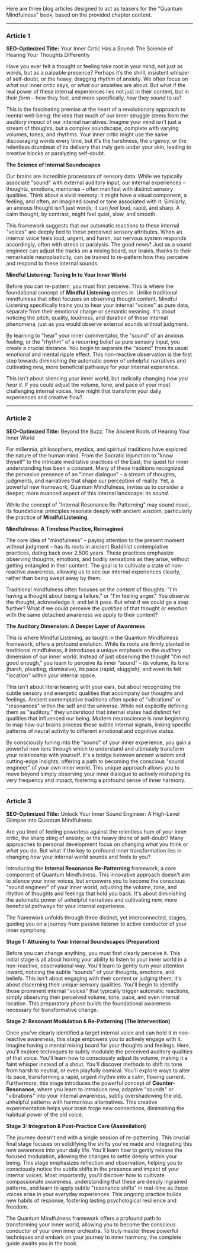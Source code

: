 Here are three blog articles designed to act as teasers for the "Quantum Mindfulness" book, based on the provided chapter content.

---

### **Article 1**

**SEO-Optimized Title:** Your Inner Critic Has a *Sound*: The Science of Hearing Your Thoughts Differently

Have you ever felt a thought or feeling take root in your mind, not just as words, but as a palpable presence? Perhaps it’s the shrill, insistent whisper of self-doubt, or the heavy, dragging rhythm of anxiety. We often focus on *what* our inner critic says, or *what* our anxieties are about. But what if the real power of these internal experiences lies not just in their content, but in their *form* – how they feel, and more specifically, how they *sound* to us?

This is the fascinating premise at the heart of a revolutionary approach to mental well-being: the idea that much of our inner struggle stems from the *auditory impact* of our internal narratives. Imagine your mind isn't just a stream of thoughts, but a complex soundscape, complete with varying volumes, tones, and rhythms. Your inner critic might use the same discouraging words every time, but it's the harshness, the urgency, or the relentless drumbeat of its delivery that truly gets under your skin, leading to creative blocks or paralyzing self-doubt.

**The Science of Internal Soundscapes**

Our brains are incredible processors of sensory data. While we typically associate "sound" with external auditory input, our internal experiences – thoughts, emotions, memories – often manifest with distinct sensory qualities. Think about a vivid memory: it might have a visual component, a feeling, and often, an imagined sound or tone associated with it. Similarly, an anxious thought isn't just words; it can *feel* loud, rapid, and sharp. A calm thought, by contrast, might feel quiet, slow, and smooth.

This framework suggests that our automatic reactions to these internal "voices" are deeply tied to these perceived sensory attributes. When an internal voice feels loud, urgent, and harsh, our nervous system responds accordingly, often with stress or paralysis. The good news? Just as a sound engineer can adjust the tracks on a mixing board, our brains, thanks to their remarkable neuroplasticity, can be trained to re-pattern how they perceive and respond to these internal sounds.

**Mindful Listening: Tuning In to Your Inner World**

Before you can re-pattern, you must first perceive. This is where the foundational concept of **Mindful Listening** comes in. Unlike traditional mindfulness that often focuses on observing thought content, Mindful Listening specifically trains you to hear your internal "voices" as pure data, separate from their emotional charge or semantic meaning. It's about noticing the pitch, quality, loudness, and duration of these internal phenomena, just as you would observe external sounds without judgment.

By learning to "hear" your inner commentator, the "sound" of an anxious feeling, or the "rhythm" of a recurring belief as pure sensory input, you create a crucial distance. You begin to separate the "sound" from its usual emotional and mental ripple effect. This non-reactive observation is the first step towards diminishing the automatic power of unhelpful narratives and cultivating new, more beneficial pathways for your internal experience.

This isn't about silencing your inner world, but radically changing *how you hear it*. If you could adjust the volume, tone, and pace of your most challenging internal voices, how might that transform your daily experiences and creative flow?

---

### **Article 2**

**SEO-Optimized Title:** Beyond the Buzz: The Ancient Roots of Hearing Your Inner World

For millennia, philosophers, mystics, and spiritual traditions have explored the nature of the human mind. From the Socratic injunction to "know thyself" to the intricate meditative practices of the East, the quest for inner understanding has been a constant. Many of these traditions recognized the pervasive presence of an "inner dialogue" – a stream of thoughts, judgments, and narratives that shape our perception of reality. Yet, a powerful new framework, Quantum Mindfulness, invites us to consider a deeper, more nuanced aspect of this internal landscape: its *sound*.

While the concept of "Internal Resonance Re-Patterning" may sound novel, its foundational principles resonate deeply with ancient wisdom, particularly the practice of **Mindful Listening**.

**Mindfulness: A Timeless Practice, Reimagined**

The core idea of "mindfulness" – paying attention to the present moment without judgment – has its roots in ancient Buddhist contemplative practices, dating back over 2,500 years. These practices emphasize observing thoughts, emotions, and bodily sensations as they arise, without getting entangled in their content. The goal is to cultivate a state of non-reactive awareness, allowing us to see our internal experiences clearly, rather than being swept away by them.

Traditional mindfulness often focuses on the *content* of thoughts: "I'm having a thought about being a failure," or "I'm feeling anger." You observe the thought, acknowledge it, and let it pass. But what if we could go a step further? What if we could perceive the *qualities* of that thought or emotion with the same detached awareness we apply to their content?

**The Auditory Dimension: A Deeper Layer of Awareness**

This is where Mindful Listening, as taught in the Quantum Mindfulness framework, offers a profound evolution. While its roots are firmly planted in traditional mindfulness, it introduces a unique emphasis on the *auditory* dimension of our inner world. Instead of just observing the thought "I'm not good enough," you learn to perceive its inner "sound" – its volume, its tone (harsh, pleading, dismissive), its pace (rapid, sluggish), and even its felt "location" within your internal space.

This isn't about literal hearing with your ears, but about recognizing the subtle sensory and energetic qualities that accompany our thoughts and feelings. Ancient contemplative traditions often spoke of "vibrations" or "resonances" within the self and the universe. While not explicitly defining them as "auditory," they understood that internal states had distinct felt qualities that influenced our being. Modern neuroscience is now beginning to map how our brains process these subtle internal signals, linking specific patterns of neural activity to different emotional and cognitive states.

By consciously tuning into the "sound" of your inner experience, you gain a powerful new lens through which to understand and ultimately transform your relationship with yourself. It's a bridge between ancient wisdom and cutting-edge insights, offering a path to becoming the conscious "sound engineer" of your own inner world. This unique approach allows you to move beyond simply observing your inner dialogue to actively reshaping its very frequency and impact, fostering a profound sense of inner harmony.

---

### **Article 3**

**SEO-Optimized Title:** Unlock Your Inner Sound Engineer: A High-Level Glimpse into Quantum Mindfulness

Are you tired of feeling powerless against the relentless hum of your inner critic, the sharp sting of anxiety, or the heavy drone of self-doubt? Many approaches to personal development focus on changing *what* you think or *what* you do. But what if the key to profound inner transformation lies in changing *how* your internal world sounds and feels to you?

Introducing the **Internal Resonance Re-Patterning** framework, a core component of Quantum Mindfulness. This innovative approach doesn't aim to silence your inner voices, but empowers you to become the conscious "sound engineer" of your inner world, adjusting the volume, tone, and rhythm of thoughts and feelings that hold you back. It's about diminishing the automatic power of unhelpful narratives and cultivating new, more beneficial pathways for your internal experience.

The framework unfolds through three distinct, yet interconnected, stages, guiding you on a journey from passive listener to active conductor of your inner symphony.

**Stage 1: Attuning to Your Internal Soundscapes (Preparation)**

Before you can change anything, you must first clearly perceive it. This initial stage is all about honing your ability to listen to your inner world in a non-reactive, observational way. You'll learn to gently turn your attention inward, noticing the subtle "sounds" of your thoughts, emotions, and beliefs. This isn't about engaging with their content or judging them; it's about discerning their unique sensory qualities. You'll begin to identify those prominent internal "voices" that typically trigger automatic reactions, simply observing their perceived volume, tone, pace, and even internal location. This preparatory phase builds the foundational awareness necessary for transformative change.

**Stage 2: Resonant Modulation & Re-Patterning (The Intervention)**

Once you've clearly identified a target internal voice and can hold it in non-reactive awareness, this stage empowers you to actively engage with it. Imagine having a mental mixing board for your thoughts and feelings. Here, you'll explore techniques to subtly modulate the perceived auditory qualities of that voice. You'll learn how to consciously adjust its volume, making it a faint whisper instead of a shout. You'll discover methods to shift its tone from harsh to neutral, or even playfully comical. You'll explore ways to alter its pace, transforming a rapid, urgent rhythm into a calm, flowing current. Furthermore, this stage introduces the powerful concept of **Counter-Resonance**, where you learn to introduce new, adaptive "sounds" or "vibrations" into your internal awareness, subtly overshadowing the old, unhelpful patterns with harmonious alternatives. This creative experimentation helps your brain forge new connections, diminishing the habitual power of the old voice.

**Stage 3: Integration & Post-Practice Care (Assimilation)**

The journey doesn't end with a single session of re-patterning. This crucial final stage focuses on solidifying the shifts you've made and integrating this new awareness into your daily life. You'll learn how to gently release the focused modulation, allowing the changes to settle deeply within your being. This stage emphasizes reflection and observation, helping you to consciously notice the subtle shifts in the presence and impact of your internal voices. Most importantly, you'll discover how to cultivate compassionate awareness, understanding that these are deeply ingrained patterns, and learn to apply subtle "resonance shifts" in real-time as these voices arise in your everyday experiences. This ongoing practice builds new habits of response, fostering lasting psychological resilience and freedom.

The Quantum Mindfulness framework offers a profound path to transforming your inner world, allowing you to become the conscious conductor of your own inner orchestra. To truly master these powerful techniques and embark on your journey to inner harmony, the complete guide awaits you in the book.